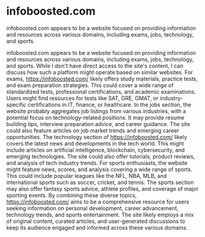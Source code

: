 # infoboosted.com
infoboosted.com appears to be a website focused on providing information and resources across various domains, including exams, jobs, technology, and sports.

infoboosted.com appears to be a website focused on providing information and resources across various domains, including exams, jobs, technology, and sports. While I don't have direct access to the site's content, I can discuss how such a platform might operate based on similar websites.
For exams, https://infoboosted.com/ likely offers study materials, practice tests, and exam preparation strategies. This could cover a wide range of standardized tests, professional certifications, and academic examinations. Users might find resources for tests like SAT, GRE, GMAT, or industry-specific certifications in IT, finance, or healthcare.
In the jobs section, the website probably aggregates job listings from various industries, with a potential focus on technology-related positions. It may provide resume building tips, interview preparation advice, and career guidance. The site could also feature articles on job market trends and emerging career opportunities.
The technology section of https://infoboosted.com/ likely covers the latest news and developments in the tech world. This might include articles on artificial intelligence, blockchain, cybersecurity, and emerging technologies. The site could also offer tutorials, product reviews, and analysis of tech industry trends.
For sports enthusiasts, the website might feature news, scores, and analysis covering a wide range of sports. This could include popular leagues like the NFL, NBA, MLB, and international sports such as soccer, cricket, and tennis. The sports section may also offer fantasy sports advice, athlete profiles, and coverage of major sporting events.
By combining these diverse topics, https://infoboosted.com/ aims to be a comprehensive resource for users seeking information on personal development, career advancement, technology trends, and sports entertainment. The site likely employs a mix of original content, curated articles, and user-generated discussions to keep its audience engaged and informed across these various domains.
